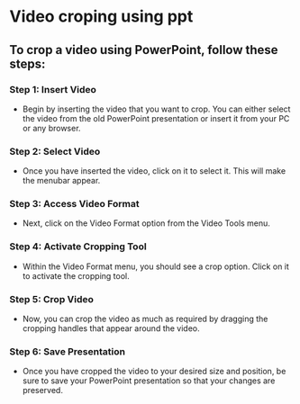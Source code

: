 # Video croping using ppt

## To crop a video using PowerPoint, follow these steps:

### Step 1: Insert Video

 - Begin by inserting the video that you want to crop. You can either select the video from the old PowerPoint presentation or insert it from your PC or any browser.

### Step 2: Select Video

 - Once you have inserted the video, click on it to select it. This will make the menubar appear.

### Step 3: Access Video Format

 - Next, click on the Video Format option from the Video Tools menu.

### Step 4: Activate Cropping Tool

 - Within the Video Format menu, you should see a crop option. Click on it to activate the cropping tool.

### Step 5: Crop Video

 - Now, you can crop the video as much as required by dragging the cropping handles that appear around the video.

### Step 6: Save Presentation

 - Once you have cropped the video to your desired size and position, be sure to save your PowerPoint presentation so that your changes are preserved.
